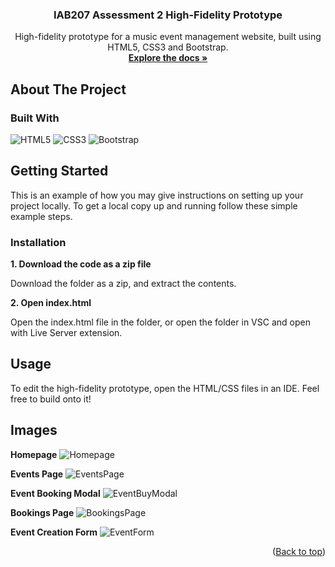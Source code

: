 <a name="readme-top"></a>

<h3 align="center">IAB207 Assessment 2 High-Fidelity Prototype</h3>

  <p align="center">
    High-fidelity prototype for a music event management website, built using HTML5, CSS3 and Bootstrap. 
    <br />
    <a href="https://github.com/ottohellwig/IAB207-A2"><strong>Explore the docs »</strong></a>
  </p>
</div>

<!-- ABOUT THE PROJECT -->
## About The Project

### Built With

![HTML5](https://img.shields.io/badge/html5-%23E34F26.svg?style=for-the-badge&logo=html5&logoColor=white)
![CSS3](https://img.shields.io/badge/css3-%231572B6.svg?style=for-the-badge&logo=css3&logoColor=white)
![Bootstrap](https://img.shields.io/badge/bootstrap-%23563D7C.svg?style=for-the-badge&logo=bootstrap&logoColor=white)

<!-- GETTING STARTED -->
## Getting Started

This is an example of how you may give instructions on setting up your project locally.
To get a local copy up and running follow these simple example steps.

### Installation

**1. Download the code as a zip file**

Download the folder as a zip, and extract the contents.

**2. Open index.html**

Open the index.html file in the folder, or open the folder in VSC and open with Live Server extension.

## Usage

To edit the high-fidelity prototype, open the HTML/CSS files in an IDE. Feel free to build onto it!

<!-- USAGE EXAMPLES -->
## Images

**Homepage**
![Homepage](https://github.com/ottohellwig/IAB207-A2/assets/105997582/1296de9c-52cc-4848-86e6-9757ddd2af62)

**Events Page**
![EventsPage](https://github.com/ottohellwig/IAB207-A2/assets/105997582/e4804c46-8f32-42dd-83b7-8023fb583c9f)

**Event Booking Modal**
![EventBuyModal](https://github.com/ottohellwig/IAB207-A2/assets/105997582/b6b1d3a2-e914-42b6-91fd-5a0989d00b80)

**Bookings Page**
![BookingsPage](https://github.com/ottohellwig/IAB207-A2/assets/105997582/3d87bb75-0806-4d50-bcd8-422d964e2ae4)

**Event Creation Form**
![EventForm](https://github.com/ottohellwig/IAB207-A2/assets/105997582/e8a5ec82-f5ae-4fc0-abb4-a3f88bd8a055)

<p align="right">(<a href="#readme-top">Back to top</a>)</p>
